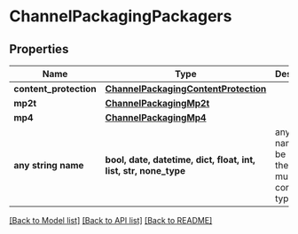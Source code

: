 # ChannelPackagingPackagers


## Properties
Name | Type | Description | Notes
------------ | ------------- | ------------- | -------------
**content_protection** | [**ChannelPackagingContentProtection**](ChannelPackagingContentProtection.md) |  | [optional] 
**mp2t** | [**ChannelPackagingMp2t**](ChannelPackagingMp2t.md) |  | [optional] 
**mp4** | [**ChannelPackagingMp4**](ChannelPackagingMp4.md) |  | [optional] 
**any string name** | **bool, date, datetime, dict, float, int, list, str, none_type** | any string name can be used but the value must be the correct type | [optional]

[[Back to Model list]](../README.md#documentation-for-models) [[Back to API list]](../README.md#documentation-for-api-endpoints) [[Back to README]](../README.md)


